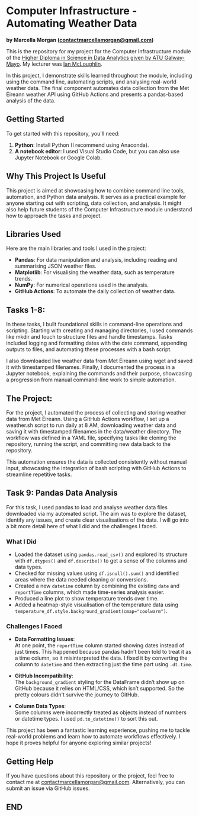# Computer Infrastructure - Automating Weather Data

**by Marcella Morgan (contactmarcellamorgan@gmail.com)**

This is the repository for my project for the Computer Infrastructure module of the [Higher Diploma in Science in Data Analytics given by ATU Galway-Mayo](https://www.gmit.ie/higher-diploma-in-science-in-computing-in-data-analytics). My lecturer was [Ian McLoughlin](https://github.com/ianmcloughlin).

In this project, I demonstrate skills learned throughout the module, including using the command line, automating scripts, and analysing real-world weather data. The final component automates data collection from the Met Éireann weather API using GitHub Actions and presents a pandas-based analysis of the data.

## Getting Started
To get started with this repository, you'll need:
1. **Python**: Install Python (I recommend using Anaconda).
2. **A notebook editor**: I used Visual Studio Code, but you can also use Jupyter Notebook or Google Colab.

## Why This Project Is Useful
This project is aimed at showcasing how to combine command line tools, automation, and Python data analysis. It serves as a practical example for anyone starting out with scripting, data collection, and analysis. It might also help future students of the Computer Infrastructure module understand how to approach the tasks and project.

## Libraries Used
Here are the main libraries and tools I used in the project:
- **Pandas**: For data manipulation and analysis, including reading and summarising JSON weather files.
- **Matplotlib**: For visualising the weather data, such as temperature trends.
- **NumPy**: For numerical operations used in the analysis.
- **GitHub Actions**: To automate the daily collection of weather data.

## Tasks 1-8:

In these tasks, I built foundational skills in command-line operations and scripting. Starting with creating and managing directories, I used commands like mkdir and touch to structure files and handle timestamps. Tasks included logging and formatting dates with the date command, appending outputs to files, and automating these processes with a bash script.

I also downloaded live weather data from Met Éireann using wget and saved it with timestamped filenames. Finally, I documented the process in a Jupyter notebook, explaining the commands and their purpose, showcasing a progression from manual command-line work to simple automation.

## The Project:

For the project, I automated the process of collecting and storing weather data from Met Éireann. Using a GitHub Actions workflow, I set up a weather.sh script to run daily at 8 AM, downloading weather data and saving it with timestamped filenames in the data/weather directory. The workflow was defined in a YAML file, specifying tasks like cloning the repository, running the script, and committing new data back to the repository.

This automation ensures the data is collected consistently without manual input, showcasing the integration of bash scripting with GitHub Actions to streamline repetitive tasks.


## Task 9: Pandas Data Analysis

For this task, I used pandas to load and analyse weather data files downloaded via my automated script. The aim was to explore the dataset, identify any issues, and create clear visualisations of the data. I will go into a bit more detail here of what I did and the challenges I faced.

### What I Did
- Loaded the dataset using `pandas.read_csv()` and explored its structure with `df.dtypes()` and `df.describe()` to get a sense of the columns and data types.
- Checked for missing values using `df.isnull().sum()` and identified areas where the data needed cleaning or conversions.
- Created a new `datetime` column by combining the existing `date` and `reportTime` columns, which made time-series analysis easier.
- Produced a line plot to show temperature trends over time.
- Added a heatmap-style visualisation of the temperature data using `temperature_df.style.background_gradient(cmap="coolwarm")`.

### Challenges I Faced
- **Data Formatting Issues**:  
  At one point, the `reportTime` column started showing dates instead of just times. This happened because pandas hadn’t been told to treat it as a time column, so it misinterpreted the data. I fixed it by converting the column to `datetime` and then extracting just the time part using `.dt.time`.  

- **GitHub Incompatibility**:  
  The `background_gradient` styling for the DataFrame didn’t show up on GitHub because it relies on HTML/CSS, which isn’t supported. So the pretty colours didn't survive the journey to GitHub.

- **Column Data Types**:  
  Some columns were incorrectly treated as objects instead of numbers or datetime types. I used `pd.to_datetime()` to sort this out.  

This project has been a fantastic learning experience, pushing me to tackle real-world problems and learn how to automate workflows effectively. I hope it proves helpful for anyone exploring similar projects!

## Getting Help
If you have questions about this repository or the project, feel free to contact me at [contactmarcellamorgan@gmail.com](mailto:contactmarcellamorgan@gmail.com). Alternatively, you can submit an issue via GitHub issues.

## END

